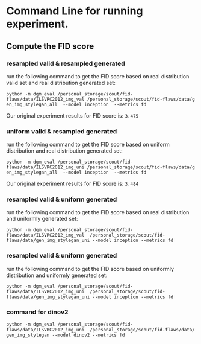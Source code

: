# Command Line for running experiment.

## Compute the FID score
### resampled valid & resampled generated 
run the following command to get the FID score based on real distribution valid set and real distribution generated set:
```shell
python -m dgm_eval /personal_storage/scout/fid-flaws/data/ILSVRC2012_img_val /personal_storage/scout/fid-flaws/data/g
en_img_stylegan_all  --model inception  --metrics fd
```
Our original experiment results for FID score is: `3.475`

### uniform valid & resampled generated
run the following command to get the FID score based on uniform distribution and real distribution generated set:
```shell
python -m dgm_eval /personal_storage/scout/fid-flaws/data/ILSVRC2012_img_uni /personal_storage/scout/fid-flaws/data/g
en_img_stylegan_all  --model inception  --metrics fd
```
Our original experiment results for FID score is: `3.484`

### resampled valid & uniform generated
run the following command to get the FID score based on real distribution and uniformly generated set:
```shell
python -m dgm_eval /personal_storage/scout/fid-flaws/data/ILSVRC2012_img_val  /personal_storage/scout/fid-flaws/data/gen_img_stylegan_uni --model inception --metrics fd
```

### resampled valid & uniform generated
run the following command to get the FID score based on uniformly distribution and uniformly generated set:
```shell
python -m dgm_eval /personal_storage/scout/fid-flaws/data/ILSVRC2012_img_uni  /personal_storage/scout/fid-flaws/data/gen_img_stylegan_uni --model inception --metrics fd
```

### command for dinov2
```shell
python -m dgm_eval /personal_storage/scout/fid-flaws/data/ILSVRC2012_img_uni  /personal_storage/scout/fid-flaws/data/
gen_img_stylegan --model dinov2 --metrics fd
```